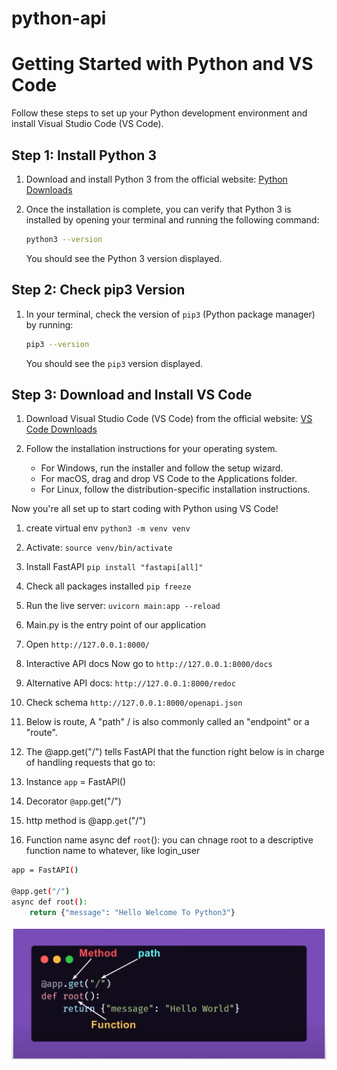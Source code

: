 # python-api
# Getting Started with Python and VS Code

Follow these steps to set up your Python development environment and install Visual Studio Code (VS Code).

## Step 1: Install Python 3

1. Download and install Python 3 from the official website: [Python Downloads](https://www.python.org/downloads/)

2. Once the installation is complete, you can verify that Python 3 is installed by opening your terminal and running the following command:

    ```bash
    python3 --version
    ```

   You should see the Python 3 version displayed.

## Step 2: Check pip3 Version

1. In your terminal, check the version of `pip3` (Python package manager) by running:

    ```bash
    pip3 --version
    ```

   You should see the `pip3` version displayed.

## Step 3: Download and Install VS Code

1. Download Visual Studio Code (VS Code) from the official website: [VS Code Downloads](https://code.visualstudio.com/download)

2. Follow the installation instructions for your operating system.

   - For Windows, run the installer and follow the setup wizard.
   - For macOS, drag and drop VS Code to the Applications folder.
   - For Linux, follow the distribution-specific installation instructions.

Now you're all set up to start coding with Python using VS Code!


1. create virtual env `python3 -m venv venv`
2. Activate: `source venv/bin/activate`
3. Install FastAPI `pip install "fastapi[all]"`
4. Check all packages installed `pip freeze`
5. Run the live server: `uvicorn main:app --reload`
6. Main.py is the entry point of our application
7. Open `http://127.0.0.1:8000/`
8. Interactive API docs Now go to `http://127.0.0.1:8000/docs`
9. Alternative API docs: `http://127.0.0.1:8000/redoc`
10. Check schema `http://127.0.0.1:8000/openapi.json`

1. Below is route, A "path" / is also commonly called an "endpoint" or a "route". 
2. The @app.get("/") tells FastAPI that the function right below is in charge of handling requests that go to:
3. Instance `app` = FastAPI()
4. Decorator `@app`.get("/")
5. http method is @app.`get`("/")
6. Function name async def `root`(): you can chnage root to a descriptive function name to whatever, like login_user

```bash
app = FastAPI()

@app.get("/")
async def root():
    return {"message": "Hello Welcome To Python3"}
```

![Alt text](images/FastAPI.png?raw=true "FastAPI")
